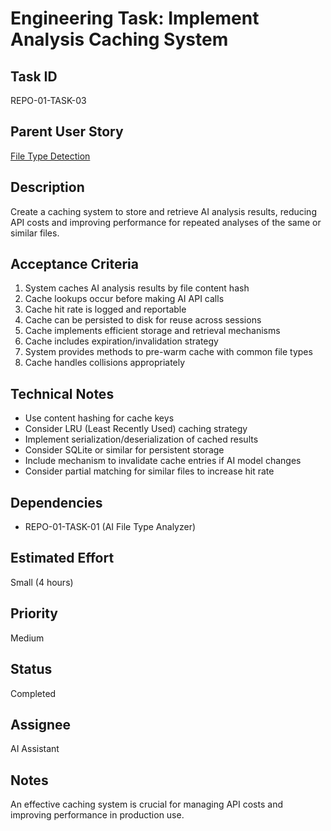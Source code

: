 # Engineering Task: Implement Analysis Caching System

## Task ID
REPO-01-TASK-03

## Parent User Story
[File Type Detection](../01-file-type-detection.md)

## Description
Create a caching system to store and retrieve AI analysis results, reducing API costs and improving performance for repeated analyses of the same or similar files.

## Acceptance Criteria
1. System caches AI analysis results by file content hash
2. Cache lookups occur before making AI API calls
3. Cache hit rate is logged and reportable
4. Cache can be persisted to disk for reuse across sessions
5. Cache implements efficient storage and retrieval mechanisms
6. Cache includes expiration/invalidation strategy
7. System provides methods to pre-warm cache with common file types
8. Cache handles collisions appropriately

## Technical Notes
- Use content hashing for cache keys
- Consider LRU (Least Recently Used) caching strategy
- Implement serialization/deserialization of cached results
- Consider SQLite or similar for persistent storage
- Include mechanism to invalidate cache entries if AI model changes
- Consider partial matching for similar files to increase hit rate

## Dependencies
- REPO-01-TASK-01 (AI File Type Analyzer)

## Estimated Effort
Small (4 hours)

## Priority
Medium

## Status
Completed

## Assignee
AI Assistant

## Notes
An effective caching system is crucial for managing API costs and improving performance in production use.